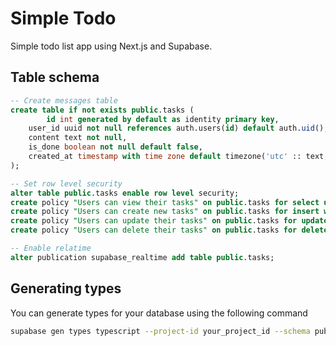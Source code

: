 # Simple Todo

Simple todo list app using Next.js and Supabase.

## Table schema

```sql
-- Create messages table
create table if not exists public.tasks (
    	id int generated by default as identity primary key,
    user_id uuid not null references auth.users(id) default auth.uid(),
    content text not null,
    is_done boolean not null default false,
    created_at timestamp with time zone default timezone('utc' :: text, now()) not null
);

-- Set row level security
alter table public.tasks enable row level security;
create policy "Users can view their tasks" on public.tasks for select using (auth.uid() = user_id);
create policy "Users can create new tasks" on public.tasks for insert with check (auth.uid() = user_id);
create policy "Users can update their tasks" on public.tasks for update using (auth.uid() = user_id) with check (auth.uid() = user_id);
create policy "Users can delete their tasks" on public.tasks for delete using (auth.uid() = user_id);

-- Enable relatime
alter publication supabase_realtime add table public.tasks;
```

## Generating types

You can generate types for your database using the following command

```bash
supabase gen types typescript --project-id your_project_id --schema public > lib/database.types.ts
```
